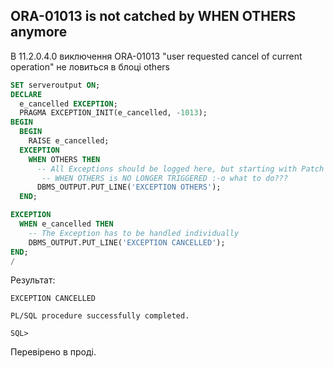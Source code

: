 ## ORA-01013 is not catched by WHEN OTHERS anymore

В 11.2.0.4.0 виключення ORA-01013 "user requested cancel of current operation" не ловиться в блоці others

``` sql
SET serveroutput ON;
DECLARE
  e_cancelled EXCEPTION;
  PRAGMA EXCEPTION_INIT(e_cancelled, -1013);
BEGIN
  BEGIN
    RAISE e_cancelled;
  EXCEPTION
    WHEN OTHERS THEN
      -- All Exceptions should be logged here, but starting with Patch 11.2.0.4.0
       -- WHEN OTHERS is NO LONGER TRIGGERED :-o what to do???
      DBMS_OUTPUT.PUT_LINE('EXCEPTION OTHERS');
  END;

EXCEPTION
  WHEN e_cancelled THEN
    -- The Exception has to be handled individually
    DBMS_OUTPUT.PUT_LINE('EXCEPTION CANCELLED');
END;
/
```

Результат:
```
EXCEPTION CANCELLED

PL/SQL procedure successfully completed.

SQL>
```

Перевірено в проді.